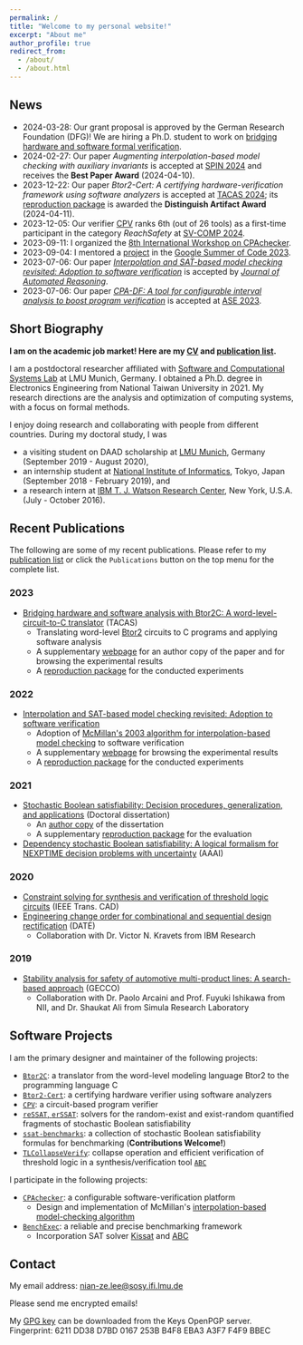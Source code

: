 ```yaml
---
permalink: /
title: "Welcome to my personal website!"
excerpt: "About me"
author_profile: true
redirect_from:
  - /about/
  - /about.html
---
```


## News

- 2024-03-28: Our grant proposal is approved by the German Research Foundation (DFG)!
  We are hiring a Ph.D. student to work on [bridging hardware and software formal verification](files/2024-04-07_COOP24_Bridging_Hardware_Software_Formal_Verification_Nian-Ze.pdf).
- 2024-02-27: Our paper _Augmenting interpolation-based model checking with auxiliary
  invariants_ is accepted at [SPIN 2024](https://spin-web.github.io/SPIN2024/) and receives the **Best Paper Award** (2024-04-10).
- 2023-12-22: Our paper _Btor2-Cert: A certifying
  hardware-verification framework using software analyzers_ is accepted at [TACAS 2024](https://www.etaps.org/2024/conferences/tacas/); its [reproduction package](https://zenodo.org/records/10548597) is awarded the **Distinguish Artifact Award** (2024-04-11).
- 2023-12-05: Our verifier [CPV](https://gitlab.com/sosy-lab/software/cpv) ranks 6th (out of 26 tools) as a first-time participant in the category _ReachSafety_ at [SV-COMP 2024](https://sv-comp.sosy-lab.org/2024/).
- 2023-09-11: I organized the [8th International Workshop on CPAchecker](https://cpa.sosy-lab.org/2023/).
- 2023-09-04: I mentored a [project](https://www.sosy-lab.org/gsoc/gsoc2023.php) in the [Google Summer of Code 2023](https://summerofcode.withgoogle.com/).
- 2023-07-06: Our paper [_Interpolation and SAT-based model checking revisited: Adoption to software verification_](https://doi.org/10.48550/arXiv.2208.05046) is accepted by [_Journal of Automated Reasoning_](https://www.springer.com/journal/10817).
- 2023-07-06: Our paper [_CPA-DF: A tool for configurable interval analysis to boost program verification_](https://doi.org/10.1109/ASE56229.2023.00213) is accepted at [ASE 2023](https://conf.researchr.org/home/ase-2023).

## Short Biography

**I am on the academic job market!
Here are my [CV](../files/Nian-Ze.Lee.CV.pdf) and [publication list](../files/Nian-Ze.Lee.Publications.pdf).**

I am a postdoctoral researcher affiliated with [Software and Computational Systems Lab](https://www.sosy-lab.org/) at LMU Munich, Germany.
I obtained a Ph.D. degree in Electronics Engineering from National Taiwan University in 2021.
My research directions are the analysis and optimization of computing systems, with a focus on formal methods.

I enjoy doing research and collaborating with people from different countries.
During my doctoral study, I was

- a visiting student on DAAD scholarship at [LMU Munich](https://www.lmu.de/en/), Germany (September 2019 - August 2020),
- an internship student at [National Institute of Informatics](https://www.nii.ac.jp/en/), Tokyo, Japan (September 2018 - February 2019), and
- a research intern at [IBM T. J. Watson Research Center](https://www.research.ibm.com/labs/watson/), New York, U.S.A. (July - October 2016).

## Recent Publications

The following are some of my recent publications.
Please refer to my [publication list](../files/Nian-Ze.Lee.Publications.pdf)
or click the `Publications` button on the top menu for the complete list.

### 2023

- [Bridging hardware and software analysis with Btor2C: A word-level-circuit-to-C translator](https://doi.org/10.1007/978-3-031-30820-8_12) (TACAS)
  - Translating word-level [Btor2](https://doi.org/10.1007/978-3-319-96145-3_32) circuits to C programs and applying software analysis
  - A supplementary [webpage](https://www.sosy-lab.org/research/btor2c/) for an author copy of the paper and for browsing the experimental results
  - A [reproduction package](https://doi.org/10.5281/zenodo.7551707) for the conducted experiments

### 2022

- [Interpolation and SAT-based model checking revisited: Adoption to software verification](https://arxiv.org/abs/2208.05046)
  - Adoption of [McMillan's 2003 algorithm for interpolation-based model checking](https://doi.org/10.1007/978-3-540-45069-6_1) to software verification
  - A supplementary [webpage](https://www.sosy-lab.org/research/cpa-imc/) for browsing the experimental results
  - A [reproduction package](https://doi.org/10.5281/zenodo.6700515) for the conducted experiments

### 2021

- [Stochastic Boolean satisfiability: Decision procedures, generalization, and applications](http://dx.doi.org/10.6342%2fNTU202101397) (Doctoral dissertation)
  - An [author copy](../files/Nian-Ze.Lee.Dissertation-secure.pdf) of the dissertation
  - A supplementary [reproduction package](https://doi.org/10.5281/zenodo.5084147) for the evaluation
- [Dependency stochastic Boolean satisfiability: A logical formalism for NEXPTIME decision problems with uncertainty](https://doi.org/10.1609/aaai.v35i5.16506) (AAAI)

### 2020

- [Constraint solving for synthesis and verification of threshold logic circuits](https://doi.org/10.1109/TCAD.2020.3015441) (IEEE Trans. CAD)
- [Engineering change order for combinational and sequential design rectification](https://doi.org/10.23919/DATE48585.2020.9116504) (DATE)
  - Collaboration with Dr. Victor N. Kravets from IBM Research

### 2019

- [Stability analysis for safety of automotive multi-product lines: A search-based approach](https://doi.org/10.1145/3321707.3321755) (GECCO)
  - Collaboration with Dr. Paolo Arcaini and Prof. Fuyuki Ishikawa from NII, and Dr. Shaukat Ali from Simula Research Laboratory

## Software Projects

I am the primary designer and maintainer of the following projects:

- [`Btor2C`](https://gitlab.com/sosy-lab/software/btor2c): a translator from the word-level modeling language Btor2 to the programming language C
- [`Btor2-Cert`](https://gitlab.com/sosy-lab/software/btor2-cert): a certifying hardware verifier using software analyzers
- [`CPV`](https://gitlab.com/sosy-lab/software/cpv): a circuit-based program verifier
- [`reSSAT`, `erSSAT`](https://github.com/NTU-ALComLab/ssatABC): solvers for the random-exist and exist-random quantified fragments of stochastic Boolean satisfiability
- [`ssat-benchmarks`](https://github.com/NTU-ALComLab/ssat-benchmarks): a collection of stochastic Boolean satisfiability formulas for benchmarking (**Contributions Welcome!**)
- [`TLCollapseVerify`](https://github.com/NTU-ALComLab/TLCollapseVerify): collapse operation and efficient verification of threshold logic in a synthesis/verification tool [`ABC`](https://github.com/berkeley-abc/abc)

I participate in the following projects:

- [`CPAchecker`](https://gitlab.com/sosy-lab/software/cpachecker): a configurable software-verification platform
  - Design and implementation of McMillan's [interpolation-based model-checking algorithm](https://link.springer.com/chapter/10.1007/978-3-540-45069-6_1)
- [`BenchExec`](https://github.com/sosy-lab/benchexec): a reliable and precise benchmarking framework
  - Incorporation SAT solver [Kissat](https://github.com/arminbiere/kissat) and [ABC](https://github.com/berkeley-abc/abc)

## Contact

My email address: nian-ze.lee@sosy.ifi.lmu.de

Please send me encrypted emails!

My [GPG key](https://keys.openpgp.org/vks/v1/by-fingerprint/6211DD38D7BD0167253BB4F8EBA3A3F7F4F9BBEC) can be downloaded from the Keys OpenPGP server.
Fingerprint: 6211 DD38 D7BD 0167 253B B4F8 EBA3 A3F7 F4F9 BBEC
